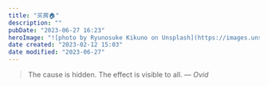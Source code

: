 ```yaml
---
title: "买房🏠"
description: ""
pubDate: "2023-06-27 16:23"
heroImage: "![photo by Ryunosuke Kikuno on Unsplash](https://images.unsplash.com/photo-1685857011630-cef679285c9c?crop=entropy&cs=srgb&fm=jpg&ixid=M3wzNjM5Nzd8MHwxfHJhbmRvbXx8fHx8fHx8fDE2ODc4NDUwODl8&ixlib=rb-4.0.3&q=85&w=1200&h=400)"
date created: "2023-02-12 15:03"
date modified: "2023-06-27"
---
```


> The cause is hidden. The effect is visible to all.
> — <cite>Ovid</cite>


